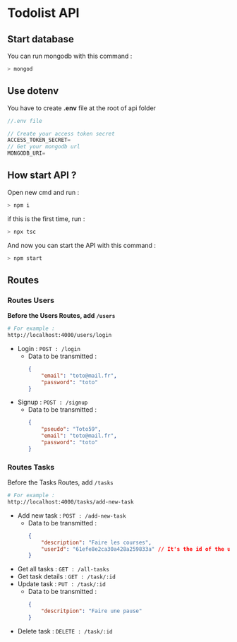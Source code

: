 # Todolist API

## Start database

You can run mongodb with this command :

```bash
> mongod
```

## Use dotenv

You have to create **.env** file at the root of api folder

```js
//.env file

// Create your access token secret
ACCESS_TOKEN_SECRET=
// Get your mongodb url
MONGODB_URI=
```

## How start API ?

Open new cmd and run :

```bash
> npm i
```

if this is the first time, run :

```bash
> npx tsc
```

And now you can start the API with this command :

```bash
> npm start
```

## Routes

### Routes Users

**Before the Users Routes, add `/users`**

```bash
# For example :
http://localhost:4000/users/login
```

-   Login : `POST : /login`
    -   Data to be transmitted :
        ```json
        {
            "email": "toto@mail.fr",
            "password": "toto"
        }
        ```
-   Signup : `POST : /signup`
    -   Data to be transmitted :
        ```json
        {
            "pseudo": "Toto59",
            "email": "toto@mail.fr",
            "password": "toto"
        }
        ```

### Routes Tasks

Before the Tasks Routes, add `/tasks`

```bash
# For example :
http://localhost:4000/tasks/add-new-task
```

-   Add new task : `POST : /add-new-task`
    -   Data to be transmitted :
        ```json
        {
            "description": "Faire les courses",
            "userId": "61efe8e2ca30a428a259833a" // It's the id of the user who creates the task
        }
        ```
-   Get all tasks : `GET : /all-tasks`
-   Get task details : `GET : /task/:id`
-   Update task : `PUT : /task/:id`
    -   Data to be transmitted :
        ```json
        {
            "descritpion": "Faire une pause"
        }
        ```
-   Delete task : `DELETE : /task/:id`
